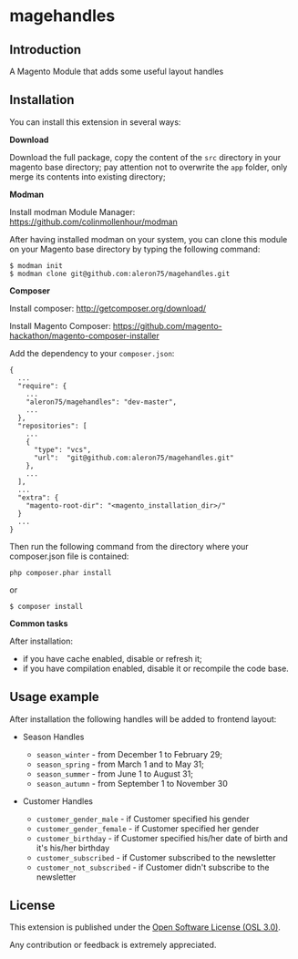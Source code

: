 # magehandles

Introduction
------------

A Magento Module that adds some useful layout handles

Installation
------------

You can install this extension in several ways:

**Download**

Download the full package, copy the content of the `src` directory
in your magento base directory; pay attention not to overwrite
the `app` folder, only merge its contents into existing directory;

**Modman**

Install modman Module Manager: https://github.com/colinmollenhour/modman

After having installed modman on your system, you can clone this module on your
Magento base directory by typing the following command:

    $ modman init
    $ modman clone git@github.com:aleron75/magehandles.git

**Composer**

Install composer: http://getcomposer.org/download/

Install Magento Composer: https://github.com/magento-hackathon/magento-composer-installer

Add the dependency to your `composer.json`:

    {
      ...
      "require": {
        ...
        "aleron75/magehandles": "dev-master",
        ...
      },
      "repositories": [
        ...
        {
          "type": "vcs",
          "url":  "git@github.com:aleron75/magehandles.git"
        },
        ...
      ],
      ...
      "extra": {
        "magento-root-dir": "<magento_installation_dir>/"
      }
      ...
    }

Then run the following command from the directory where your composer.json file is contained:

    php composer.phar install

or

    $ composer install

**Common tasks**

After installation:

* if you have cache enabled, disable or refresh it;
* if you have compilation enabled, disable it or recompile the code base.

Usage example
-------------

After installation the following handles will be added to frontend layout:

* Season Handles
    * `season_winter` - from December 1 to February 29;
    * `season_spring` - from March 1 and to May 31;
    * `season_summer` - from June 1 to August 31;
    * `season_autumn` - from September 1 to November 30

* Customer Handles
    * `customer_gender_male` - if Customer specified his gender
    * `customer_gender_female` - if Customer specified her gender
    * `customer_birthday` - if Customer specified his/her date of birth and it's his/her birthday
    * `customer_subscribed` - if Customer subscribed to the newsletter
    * `customer_not_subscribed` - if Customer didn't subscribe to the newsletter

License
-------
This extension is published under the [Open Software License (OSL 3.0)](http://opensource.org/licenses/OSL-3.0).

Any contribution or feedback is extremely appreciated.
